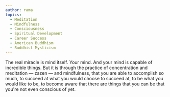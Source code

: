 ```yaml
---
author: rama
topics:
  - Meditation
  - Mindfulness
  - Consciousness
  - Spiritual Development
  - Career Success
  - American Buddhism
  - Buddhist Mysticism
---
```


The real miracle is mind itself. Your mind. And your mind is capable of incredible things. But it is through the practice of concentration and meditation — zazen — and mindfulness, that you are able to accomplish so much, to succeed at what you would choose to succeed at, to be what you would like to be, to become aware that there are things that you can be that you're not even conscious of yet.
